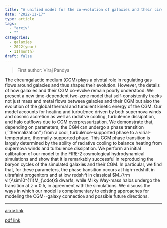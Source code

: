 ```yaml
---
title: "A unified model for the co-evolution of galaxies and their circumgalactic medium: the relative roles of turbulence and atomic cooling physics"
date: "2022-11-17"
type: article
tags:
  - "arxiv"
  - ""
categories:
  - galaxies
  - 2022(year)
  - 11(month)
draft: false
---
```


> First author: Viraj Pandya

 The circumgalactic medium (CGM) plays a pivotal role in regulating gas flows
around galaxies and thus shapes their evolution. However, the details of how
galaxies and their CGM co-evolve remain poorly understood. We present a new
time-dependent two-zone model that self-consistently tracks not just mass and
metal flows between galaxies and their CGM but also the evolution of the global
thermal and turbulent kinetic energy of the CGM. Our model accounts for heating
and turbulence driven by both supernova winds and cosmic accretion as well as
radiative cooling, turbulence dissipation, and halo outflows due to CGM
overpressurization. We demonstrate that, depending on parameters, the CGM can
undergo a phase transition (``thermalization'') from a cool,
turbulence-supported phase to a virial-temperature, thermally-supported phase.
This CGM phase transition is largely determined by the ability of radiative
cooling to balance heating from supernova winds and turbulence dissipation. We
perform an initial calibration of our model to the FIRE-2 cosmological
hydrodynamical simulations and show that it is remarkably successful in
reproducing the baryon cycles of the simulated galaxies and their CGM. In
particular, we find that, for these parameters, the phase transition occurs at
high-redshift in ultrafaint progenitors and at low redshift in classical
$M_{\rm vir}\sim10^{11}M_{\odot}$ dwarfs, while Milky Way-mass halos undergo
the transition at $z\approx0.5$, in agreement with the simulations. We discuss
the ways in which our model is complementary to existing approaches for
modeling the CGM--galaxy connection and possible future directions.

---
[arxiv link](http://arxiv.org/abs/2211.09755v1)

[pdf link](http://arxiv.org/pdf/2211.09755v1)